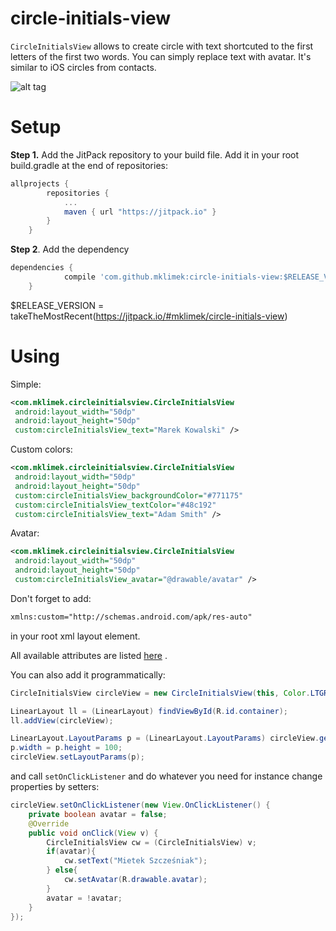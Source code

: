 # circle-initials-view

`CircleInitialsView` allows to create circle with text shortcuted to the first letters of the first two words.
You can simply replace text with avatar.
It's similar to iOS circles from contacts.

![alt tag](https://raw.githubusercontent.com/mklimek/circle-initials-view/master/example.gif)

# Setup
**Step 1.** Add the JitPack repository to your build file.
Add it in your root build.gradle at the end of repositories:
```gradle
allprojects {
		repositories {
			...
			maven { url "https://jitpack.io" }
		}
	}
```

**Step 2**. Add the dependency
```gradle
dependencies {
	        compile 'com.github.mklimek:circle-initials-view:$RELEASE_VERSION'
	}
```
$RELEASE_VERSION = takeTheMostRecent(https://jitpack.io/#mklimek/circle-initials-view)

# Using

Simple:
```xml
<com.mklimek.circleinitialsview.CircleInitialsView
 android:layout_width="50dp"
 android:layout_height="50dp"
 custom:circleInitialsView_text="Marek Kowalski" />
```

Custom colors:
```xml
<com.mklimek.circleinitialsview.CircleInitialsView
 android:layout_width="50dp"
 android:layout_height="50dp"
 custom:circleInitialsView_backgroundColor="#771175"
 custom:circleInitialsView_textColor="#48c192"
 custom:circleInitialsView_text="Adam Smith" />
```

Avatar:
```xml
<com.mklimek.circleinitialsview.CircleInitialsView
 android:layout_width="50dp"
 android:layout_height="50dp"
 custom:circleInitialsView_avatar="@drawable/avatar" />
```

Don't forget to add:
```xml
xmlns:custom="http://schemas.android.com/apk/res-auto"
```
in your root xml layout element.

All available attributes are listed [here](https://github.com/mklimek/circle-initials-view/blob/master/circleinitialsview/src/main/res/values/attrs.xml) .

You can also add it programmatically:
```java
CircleInitialsView circleView = new CircleInitialsView(this, Color.LTGRAY, 15, Color.DKGRAY, "Kasia Kowalska");

LinearLayout ll = (LinearLayout) findViewById(R.id.container);
ll.addView(circleView);

LinearLayout.LayoutParams p = (LinearLayout.LayoutParams) circleView.getLayoutParams();
p.width = p.height = 100;
circleView.setLayoutParams(p);
```

and call `setOnClickListener` and do whatever you need for instance change properties by setters:
```java
circleView.setOnClickListener(new View.OnClickListener() {
    private boolean avatar = false;
    @Override
    public void onClick(View v) {
        CircleInitialsView cw = (CircleInitialsView) v;
        if(avatar){
            cw.setText("Mietek Szcześniak");
        } else{
            cw.setAvatar(R.drawable.avatar);
        }
        avatar = !avatar;
    }
});
```
